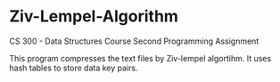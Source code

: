 # Ziv-Lempel-Algorithm
CS 300 - Data Structures Course Second Programming Assignment


This program compresses the text files by Ziv-lempel algortihm. It uses hash tables to store data key pairs. 
